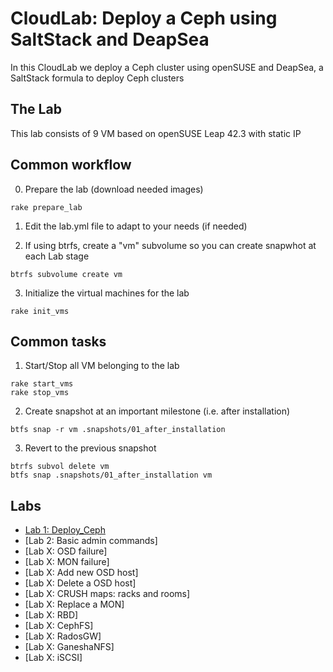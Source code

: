# CloudLab: Deploy a Ceph using SaltStack and DeapSea

In this CloudLab we deploy a Ceph cluster using openSUSE and DeapSea, a SaltStack formula to deploy Ceph clusters

## The Lab

This lab consists of 9 VM based on openSUSE Leap 42.3 with static IP

## Common workflow

  0. Prepare the lab (download needed images)

```
rake prepare_lab
```

  1. Edit the lab.yml file to adapt to your needs (if needed)

  2. If using btrfs, create a "vm" subvolume so you can create snapwhot at each Lab stage

```
btrfs subvolume create vm
```

  3. Initialize the virtual machines for the lab

```
rake init_vms
```

## Common tasks

  1. Start/Stop all VM belonging to the lab

```
rake start_vms
rake stop_vms
```

  2. Create snapshot at an important milestone (i.e. after installation)

```
btfs snap -r vm .snapshots/01_after_installation
```

  3. Revert to the previous snapshot

```
btrfs subvol delete vm
btfs snap .snapshots/01_after_installation vm
```

## Labs

  * [Lab 1: Deploy_Ceph](labs/01_Deploy_Ceph/)
  * [Lab 2: Basic admin commands]
  * [Lab X: OSD failure]
  * [Lab X: MON failure]
  * [Lab X: Add new OSD host]
  * [Lab X: Delete a OSD host]
  * [Lab X: CRUSH maps: racks and rooms]
  * [Lab X: Replace a MON]
  * [Lab X: RBD]
  * [Lab X: CephFS]
  * [Lab X: RadosGW]
  * [Lab X: GaneshaNFS]
  * [Lab X: iSCSI]

